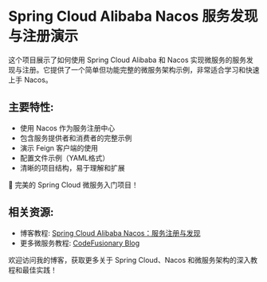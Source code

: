 # Spring Cloud Alibaba Nacos 服务发现与注册演示

这个项目展示了如何使用 Spring Cloud Alibaba 和 Nacos 实现微服务的服务发现与注册。它提供了一个简单但功能完整的微服务架构示例，非常适合学习和快速上手 Nacos。

## 主要特性:
- 使用 Nacos 作为服务注册中心
- 包含服务提供者和消费者的完整示例
- 演示 Feign 客户端的使用
- 配置文件示例（YAML格式）
- 清晰的项目结构，易于理解和扩展

🚀 完美的 Spring Cloud 微服务入门项目！

## 相关资源:
- 博客教程: [Spring Cloud Alibaba Nacos：服务注册与发现](https://www.codefusionary.com/119.html)
- 更多微服务教程: [CodeFusionary Blog](https://www.codefusionary.com/)

欢迎访问我的博客，获取更多关于 Spring Cloud、Nacos 和微服务架构的深入教程和最佳实践！
